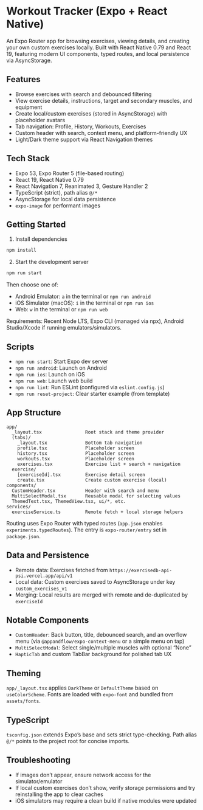 # Workout Tracker (Expo + React Native)

An Expo Router app for browsing exercises, viewing details, and creating your own custom exercises locally. Built with React Native 0.79 and React 19, featuring modern UI components, typed routes, and local persistence via AsyncStorage.

## Features

- Browse exercises with search and debounced filtering
- View exercise details, instructions, target and secondary muscles, and equipment
- Create local/custom exercises (stored in AsyncStorage) with placeholder avatars
- Tab navigation: Profile, History, Workouts, Exercises
- Custom header with search, context menu, and platform-friendly UX
- Light/Dark theme support via React Navigation themes

## Tech Stack

- Expo 53, Expo Router 5 (file-based routing)
- React 19, React Native 0.79
- React Navigation 7, Reanimated 3, Gesture Handler 2
- TypeScript (strict), path alias `@/*`
- AsyncStorage for local data persistence
- `expo-image` for performant images

## Getting Started

1) Install dependencies

```bash
npm install
```

2) Start the development server

```bash
npm run start
```

Then choose one of:
- Android Emulator: `a` in the terminal or `npm run android`
- iOS Simulator (macOS): `i` in the terminal or `npm run ios`
- Web: `w` in the terminal or `npm run web`

Requirements: Recent Node LTS, Expo CLI (managed via npx), Android Studio/Xcode if running emulators/simulators.

## Scripts

- `npm run start`: Start Expo dev server
- `npm run android`: Launch on Android
- `npm run ios`: Launch on iOS
- `npm run web`: Launch web build
- `npm run lint`: Run ESLint (configured via `eslint.config.js`)
- `npm run reset-project`: Clear starter example (from template)

## App Structure

```
app/
  _layout.tsx                Root stack and theme provider
  (tabs)/
    _layout.tsx              Bottom tab navigation
    profile.tsx              Placeholder screen
    history.tsx              Placeholder screen
    workouts.tsx             Placeholder screen
    exercises.tsx            Exercise list + search + navigation
  exercise/
    [exerciseId].tsx         Exercise detail screen
    create.tsx               Create custom exercise (local)
components/
  CustomHeader.tsx           Header with search and menu
  MultiSelectModal.tsx       Reusable modal for selecting values
  ThemedText.tsx, ThemedView.tsx, ui/*, etc.
services/
  exerciseService.ts         Remote fetch + local storage helpers
```

Routing uses Expo Router with typed routes (`app.json` enables `experiments.typedRoutes`). The entry is `expo-router/entry` set in `package.json`.

## Data and Persistence

- Remote data: Exercises fetched from `https://exercisedb-api-psi.vercel.app/api/v1`
- Local data: Custom exercises saved to AsyncStorage under key `custom_exercises_v1`
- Merging: Local results are merged with remote and de-duplicated by `exerciseId`

## Notable Components

- `CustomHeader`: Back button, title, debounced search, and an overflow menu (via `@appandflow/expo-context-menu` or a simple menu on tap)
- `MultiSelectModal`: Select single/multiple muscles with optional “None”
- `HapticTab` and custom TabBar background for polished tab UX

## Theming

`app/_layout.tsx` applies `DarkTheme` or `DefaultTheme` based on `useColorScheme`. Fonts are loaded with `expo-font` and bundled from `assets/fonts`.

## TypeScript

`tsconfig.json` extends Expo’s base and sets strict type-checking. Path alias `@/*` points to the project root for concise imports.

## Troubleshooting

- If images don’t appear, ensure network access for the simulator/emulator
- If local custom exercises don’t show, verify storage permissions and try reinstalling the app to clear caches
- iOS simulators may require a clean build if native modules were updated

